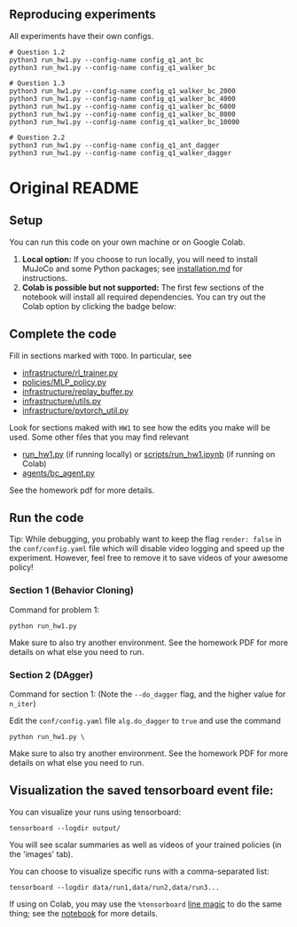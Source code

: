 ## Reproducing experiments
All experiments have their own configs.
```
# Question 1.2
python3 run_hw1.py --config-name config_q1_ant_bc
python3 run_hw1.py --config-name config_q1_walker_bc

# Question 1.3
python3 run_hw1.py --config-name config_q1_walker_bc_2000
python3 run_hw1.py --config-name config_q1_walker_bc_4000
python3 run_hw1.py --config-name config_q1_walker_bc_6000
python3 run_hw1.py --config-name config_q1_walker_bc_8000
python3 run_hw1.py --config-name config_q1_walker_bc_10000

# Question 2.2
python3 run_hw1.py --config-name config_q1_ant_dagger
python3 run_hw1.py --config-name config_q1_walker_dagger
```

# Original README
## Setup

You can run this code on your own machine or on Google Colab. 

1. **Local option:** If you choose to run locally, you will need to install MuJoCo and some Python packages; see [installation.md](installation.md) for instructions.
2. **Colab is possible but not supported:** The first few sections of the notebook will install all required dependencies. You can try out the Colab option by clicking the badge below:

## Complete the code

Fill in sections marked with `TODO`. In particular, see
 - [infrastructure/rl_trainer.py](ift6163/infrastructure/rl_trainer.py)
 - [policies/MLP_policy.py](ift6163/policies/MLP_policy.py)
 - [infrastructure/replay_buffer.py](ift6163/infrastructure/replay_buffer.py)
 - [infrastructure/utils.py](ift6163/infrastructure/utils.py)
 - [infrastructure/pytorch_util.py](ift6163/infrastructure/pytorch_util.py)

Look for sections maked with `HW1` to see how the edits you make will be used.
Some other files that you may find relevant
 - [run_hw1.py](ift6163/run_hw1.py) (if running locally) or [scripts/run_hw1.ipynb](ift6163/scripts/run_hw1.ipynb) (if running on Colab)
 - [agents/bc_agent.py](ift6163/agents/bc_agent.py)

See the homework pdf for more details.

## Run the code

Tip: While debugging, you probably want to keep the flag `render: false` in the `conf/config.yaml` file which will disable video logging and speed up the experiment. However, feel free to remove it to save videos of your awesome policy!

### Section 1 (Behavior Cloning)
Command for problem 1:

```
python run_hw1.py 
```

Make sure to also try another environment.
See the homework PDF for more details on what else you need to run.

### Section 2 (DAgger)
Command for section 1:
(Note the `--do_dagger` flag, and the higher value for `n_iter`)

Edit the `conf/config.yaml` file `alg.do_dagger` to `true` and use the command

```
python run_hw1.py \
```

Make sure to also try another environment.
See the homework PDF for more details on what else you need to run.

## Visualization the saved tensorboard event file:

You can visualize your runs using tensorboard:
```
tensorboard --logdir output/
```

You will see scalar summaries as well as videos of your trained policies (in the 'images' tab).

You can choose to visualize specific runs with a comma-separated list:
```
tensorboard --logdir data/run1,data/run2,data/run3...
```

If using on Colab, you may use the `%tensorboard` [line magic](https://ipython.readthedocs.io/en/stable/interactive/magics.html) to do the same thing; see the [notebook](ift6163/scripts/run_hw1.ipynb) for more details.

